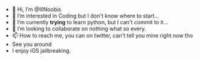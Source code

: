 - 👋 Hi, I’m @IllNoobis
- 👀 I’m interested in Coding but I don't know where to start...  
- 🌱 I’m currently **trying** to learn python, but I can't commit to it...  
- 💞️ I’m looking to collaborate on nothing what so every.
- 📫 How to reach me, you can on twitter, can't tell you mine right now tho
- See you around
- I enjoy iOS jailbreaking.

<!---
IllNoobis/IllNoobis is a ✨ special ✨ repository because its `README.md` (this file) appears on your GitHub profile.
You can click the Preview link to take a look at your changes.
--->
